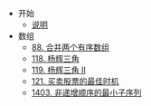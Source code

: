 * 开始
  * [说明](README.md)
* 数组
  * [88. 合并两个有序数组](docs/array/0088.merge-sorted-array.md)
  * [118. 杨辉三角](docs/array/0118.pascals-triangle.md)
  * [119. 杨辉三角 II](docs/array/0119.pascals-triangle-ii.md)
  * [121. 买卖股票的最佳时机](docs/array/0121.best-time-to-buy-and-sell-stock.md)
  * [1403. 非递增顺序的最小子序列](docs/array/1403.minimum-subsequence-in-non-increasing-order.md)